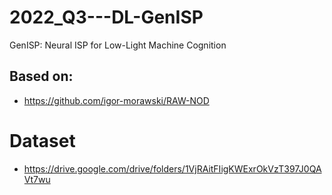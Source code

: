 # 2022_Q3---DL-GenISP
GenISP: Neural ISP for Low-Light Machine Cognition

## Based on:
- https://github.com/igor-morawski/RAW-NOD

# Dataset
- https://drive.google.com/drive/folders/1VjRAitFIigKWExrOkVzT397J0QAVt7wu
